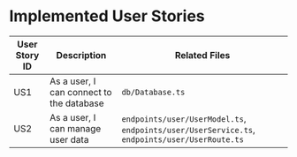 # Implemented User Stories

| User Story ID | Description                              | Related Files                          |
|----------------|------------------------------------------|----------------------------------------|
| US1            | As a user, I can connect to the database | `db/Database.ts`                      |
| US2            | As a user, I can manage user data       | `endpoints/user/UserModel.ts`, `endpoints/user/UserService.ts`, `endpoints/user/UserRoute.ts` |